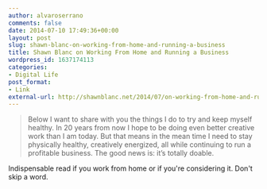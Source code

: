 ```yaml
---
author: alvaroserrano
comments: false
date: 2014-07-10 17:49:36+00:00
layout: post
slug: shawn-blanc-on-working-from-home-and-running-a-business
title: Shawn Blanc on Working From Home and Running a Business
wordpress_id: 1637174113
categories:
- Digital Life
post_format:
- Link
external-url: http://shawnblanc.net/2014/07/on-working-from-home-and-running-a-business/
---
```


<blockquote>Below I want to share with you the things I do to try and keep myself healthy. In 20 years from now I hope to be doing even better creative work than I am today. But that means in the mean time I need to stay physically healthy, creatively energized, all while continuing to run a profitable business. The good news is: it’s totally doable.</blockquote>



Indispensable read if you work from home or if you're considering it. Don't skip a word.
